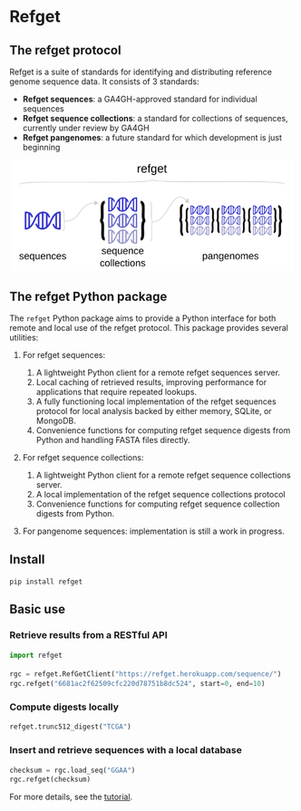 # Refget

## The refget protocol

Refget is a suite of standards for identifying and distributing reference genome sequence data. It consists of 3 standards: 

- **Refget sequences**: a GA4GH-approved standard for individual sequences
- **Refget sequence collections**: a standard for collections of sequences, currently under review by GA4GH 
- **Refget pangenomes**: a future standard for which development is just beginning

<p align="center">
<img src="img/refget-umbrella.svg" width="500">
</p>

## The refget Python package

The `refget` Python package aims to provide a Python interface for both remote and local use of the refget protocol. This package provides several utilities:

1. For refget sequences:
    1. A lightweight Python client for a remote refget sequences server.
    2. Local caching of retrieved results, improving performance for applications that require repeated lookups.
    3. A fully functioning local implementation of the refget sequences protocol for local analysis backed by either memory, SQLite, or MongoDB.
    4. Convenience functions for computing refget sequence digests from Python and handling FASTA files directly.

2. For refget sequence collections:
    1. A lightweight Python client for a remote refget sequence collections server.
    2. A local implementation of the refget sequence collections protocol
    3. Convenience functions for computing refget sequence collection digests from Python.

3. For pangenome sequences: implementation is still a work in progress.

## Install

```console
pip install refget
```

## Basic use

### Retrieve results from a RESTful API

```python
import refget

rgc = refget.RefGetClient("https://refget.herokuapp.com/sequence/")
rgc.refget("6681ac2f62509cfc220d78751b8dc524", start=0, end=10)

```

### Compute digests locally

```python
refget.trunc512_digest("TCGA")
```

### Insert and retrieve sequences with a local database

```python
checksum = rgc.load_seq("GGAA")
rgc.refget(checksum)
```

For more details, see the [tutorial](tutorial.md).
